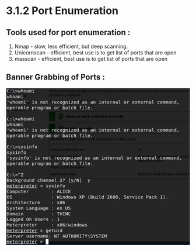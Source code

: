 # 3.1.2 Port Enumeration

## Tools used for port enumeration :

1. Nmap - slow, less efficient, but deep scanning.
2. Unicornscan - efficient, best use is to get list of ports that are open
3. masscan - efficient, best use is to get list of ports that are open

## Banner Grabbing of Ports :

![](../../../../.gitbook/assets/image%20%2829%29.png)

